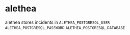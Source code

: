 # alethea

alethea stores incidents in 
`ALETHEA_POSTGRESQL_USER`
`ALETHEA_POSTGRESQL_PASSWORD`
`ALETHEA_POSTGRESQL_DATABASE`